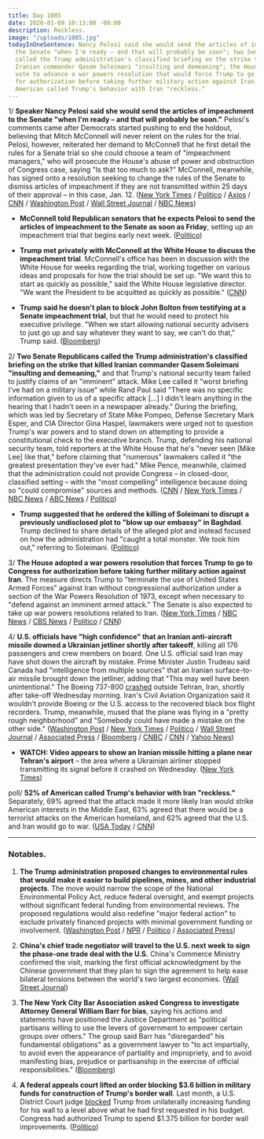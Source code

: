 ```yaml
---
title: Day 1085
date: 2020-01-09 10:13:00 -08:00
description: Reckless.
image: "/uploads/1085.jpg"
todayInOneSentence: Nancy Pelosi said she would send the articles of impeachment to
  the Senate "when I'm ready – and that will probably be soon"; two Senate Republicans
  called the Trump administration's classified briefing on the strike that killed
  Iranian commander Qasem Soleimani "insulting and demeaning"; the House took a preliminary
  vote to advance a war powers resolution that would force Trump to go to Congress
  for authorization before taking further military action against Iran; and 52% of
  American called Trump's behavior with Iran "reckless."
---
```


1/ **Speaker Nancy Pelosi said she would send the articles of impeachment to the Senate "when I'm ready – and that will probably be soon."** Pelosi's comments came after Democrats started pushing to end the holdout, believing that Mitch McConnell will never relent on the rules for the trial. Pelosi, however, reiterated her demand to McConnell that he first detail the rules for a Senate trial so she could choose a team of "impeachment managers," who will prosecute the House's abuse of power and obstruction of Congress case, saying "Is that too much to ask?" McConnell, meanwhile, has signed onto a resolution seeking to change the rules of the Senate to dismiss articles of impeachment if they are not transmitted within 25 days of their approval – in this case, Jan. 12. ([New York Times](https://www.nytimes.com/2020/01/09/us/politics/impeachment-articles.html) / [Politico](https://www.politico.com/news/2020/01/09/pelosi-not-budging-send-impeachment-articles-096698) / [Axios](https://www.axios.com/mcconnell-senate-rules-articles-impeachment-hawley-a0767d39-0421-48d2-9cc0-d75aa1256e82.html) / [CNN](https://www.cnn.com/2020/01/09/politics/pelosi-impeachment-plans/index.html) / [Washington Post](https://www.washingtonpost.com/politics/trump-impeachment-live-updates/2020/01/09/4e59f47e-32cb-11ea-9313-6cba89b1b9fb_story.html) / [Wall Street Journal](https://www.wsj.com/articles/pelosi-faces-new-call-to-send-impeachment-articles-to-senate-11578582348) / [NBC News](https://www.nbcnews.com/politics/trump-impeachment-inquiry/top-house-democrat-time-send-articles-impeachment-senate-n1112831))

* **McConnell told Republican senators that he expects Pelosi to send the articles of impeachment to the Senate as soon as Friday**, setting up an impeachment trial that begins early next week. ([Politico](https://www.politico.com/news/2020/01/09/mitch-mcconnell-trump-impeachment-096786))

* **Trump met privately with McConnell at the White House to discuss the impeachment trial**. McConnell's office has been in discussion with the White House for weeks regarding the trial, working together on various ideas and proposals for how the trial should be set up. "We want this to start as quickly as possible," said the White House legislative director. "We want the President to be acquitted as quickly as possible." ([CNN](https://www.cnn.com/2020/01/08/politics/mcconnell-meets-trump-impeachment/index.html))

* **Trump said he doesn't plan to block John Bolton from testifying at a Senate impeachment trial**, but that he would need to protect his executive privilege. "When we start allowing national security advisers to just go up and say whatever they want to say, we can't do that," Trump said. ([Bloomberg](https://www.bloomberg.com/news/articles/2020-01-09/some-democrats-ask-pelosi-to-let-trial-begin-impeachment-update))

2/ **Two Senate Republicans called the Trump administration's classified briefing on the strike that killed Iranian commander Qasem Soleimani "insulting and demeaning,"** and that Trump's national security team failed to justify claims of an "imminent" attack. Mike Lee called it "worst briefing I've had on a military issue" while Rand Paul said "There was no specific information given to us of a specific attack \[...\] I didn't learn anything in the hearing that I hadn't seen in a newspaper already." During the briefing, which was led by Secretary of State Mike Pompeo, Defense Secretary Mark Esper, and CIA Director Gina Haspel, lawmakers were urged not to question Trump's war powers and to stand down on attempting to provide a constitutional check to the executive branch. Trump, defending his national security team, told reporters at the White House that he's "never seen \[Mike Lee\] like that," before claiming that "numerous" lawmakers called it "the greatest presentation they've ever had." Mike Pence, meanwhile, claimed that the administration could not provide Congress – in closed-door, classified setting – with the "most compelling" intelligence because doing so "could compromise" sources and methods. ([CNN](https://www.cnn.com/2020/01/08/politics/iran-briefing-senators/index.html) / [New York Times](https://www.nytimes.com/2020/01/08/us/politics/senator-mike-lee-iran-briefing.html) / [NBC News](https://www.nbcnews.com/politics/national-security/pence-says-sharing-intel-congress-could-compromise-sources-n1112791) / [ABC News](https://abcnews.go.com/Politics/defense-secretary-esper-privately-warned-lawmakers-debating-trumps/story?id=68164993) / [Politico](https://www.politico.com/news/2020/01/09/pence-mike-lee-iran-briefing-096652))

* **Trump suggested that he ordered the killing of Soleimani to disrupt a previously undisclosed plot to "blow up our embassy" in Baghdad**. Trump declined to share details of the alleged plot and instead focused on how the administration had "caught a total monster. We took him out," referring to Soleimani. ([Politico](https://www.politico.com/news/2020/01/09/trump-soleimani-embassy-plot-096717))

3/ **The House adopted a war powers resolution that forces Trump to go to Congress for authorization before taking further military action against Iran**. The measure directs Trump to "terminate the use of United States Armed Forces" against Iran without congressional authorization under a section of the War Powers Resolution of 1973, except when necessary to "defend against an imminent armed attack." The Senate is also expected to take up war powers resolutions related to Iran. ([New York Times](https://www.nytimes.com/2020/01/09/us/politics/trump-iran-war-powers.html) / [NBC News](https://www.nbcnews.com/politics/congress/pelosi-says-house-send-clear-war-powers-statement-trump-thursday-n1113006) / [CBS News](https://www.cbsnews.com/news/house-vote-war-powers-resolution-limiting-trumps-ability-act-against-iran-watch-live-stream-updates-2020-01-09/) / [Politico](https://www.politico.com/news/2020/01/09/democrats-iran-house-war-powers-trump-096848) / [CNN](https://www.cnn.com/2020/01/09/politics/house-vote-war-powers-resolution-iran/index.html))

4/ **U.S. officials have "high confidence" that an Iranian anti-aircraft missile downed a Ukrainian jetliner shortly after takeoff**, killing all 176 passengers and crew members on board. One U.S. official said Iran may have shot down the aircraft by mistake. Prime Minister Justin Trudeau said Canada had "intelligence from multiple sources" that an Iranian surface-to-air missile brought down the jetliner, adding that "This may well have been unintentional." The Boeing 737-800 [crashed](https://www.npr.org/2020/01/07/794430621/jetliner-reportedly-carrying-180-people-crashes-near-tehran-airport) outside Tehran, Iran, shortly after take-off Wednesday morning. Iran's Civil Aviation Organization said it wouldn't provide Boeing or the U.S. access to the recovered black box flight recorders. Trump, meanwhile, mused that the plane was flying in a "pretty rough neighborhood" and "Somebody could have made a mistake on the other side." ([Washington Post](https://www.washingtonpost.com/world/europe/ukraine-flight-was-on-fire-in-air-and-returning-to-tehran-at-time-of-crash-iran-investigators-say/2020/01/09/9b27434c-3244-11ea-971b-43bec3ff9860_story.html) / [New York Times](https://www.nytimes.com/2020/01/09/world/middleeast/iran-plane-crash-ukraine.html) / [Politico](https://www.politico.com/news/2020/01/09/us-officials-iran-ukrainian-jetliner-096716) / [Wall Street Journal](https://www.wsj.com/articles/boeing-jet-was-on-fire-before-crash-iran-says-11578558346) / [Associated Press](https://apnews.com/2a2dc1478299d83e233c2cb4d4cd1891) / [Bloomberg](https://www.bloomberg.com/news/articles/2020-01-09/missile-strike-seen-by-u-s-officials-as-likely-iran-crash-cause) / [CNBC](https://www.cnbc.com/2020/01/09/trump-says-he-has-doesnt-believe-the-boeing-plane-crash-in-iran-was-due-to-mechanical-error.html) / [CNN](https://www.cnn.com/2020/01/09/politics/is-iran-ukraine-plane/index.html) / [Yahoo News](https://news.yahoo.com/explanations-for-ukrainian-air-crash-elusive-amid-political-tensions-with-iran-154827922.html))

* **WATCH: Video appears to show an Iranian missile hitting a plane near Tehran's airport** – the area where a Ukrainian airliner stopped transmitting its signal before it crashed on Wednesday. ([New York Times](https://www.nytimes.com/2020/01/09/video/iran-plane-missile.html))

poll/ **52% of American called Trump's behavior with Iran "reckless."** Separately, 69% agreed that the attack made it more likely Iran would strike American interests in the Middle East, 63% agreed that there would be a terrorist attacks on the American homeland, and 62% agreed that the U.S. and Iran would go to war. ([USA Today](https://www.usatoday.com/story/news/politics/2020/01/09/killing-soleimani-made-us-less-safe-trump-reckless-iran-poll/2835962001/) / [CNN](https://www.cnn.com/2020/01/09/politics/poll-soleimani-iran-usa-today-ipsos/index.html))

---

### Notables.

1. **The Trump administration proposed changes to environmental rules that would make it easier to build pipelines, mines, and other industrial projects**. The move would narrow the scope of the National Environmental Policy Act, reduce federal oversight, and exempt projects without significant federal funding from environmental reviews. The proposed regulations would also redefine "major federal action" to exclude privately financed projects with minimal government funding or involvement. ([Washington Post](https://www.washingtonpost.com/climate-environment/white-house-wants-to-change-rules-to-speed-up-highway-projects-pipelines-drilling/2020/01/08/4e248fda-325a-11ea-9313-6cba89b1b9fb_story.html) / [NPR](https://www.npr.org/2020/01/09/794857523/trump-administration-proposes-major-changes-to-bedrock-environmental-law) / [Politico](https://www.politico.com/news/2020/01/09/donald-trump-national-environmental-policy-act-096679) / [Associated Press](https://apnews.com/b67ffbf17718dab53259e2ce003ad37b))

2. **China's chief trade negotiator will travel to the U.S. next week to sign the phase-one trade deal with the U.S.** China's Commerce Ministry confirmed the visit, marking the first official acknowledgment by the Chinese government that they plan to sign the agreement to help ease bilateral tensions between the world's two largest economies. ([Wall Street Journal](https://www.wsj.com/articles/china-to-send-chief-trade-negotiator-to-u-s-to-sign-phase-one-deal-11578561834))

3. **The New York City Bar Association asked Congress to investigate Attorney General William Barr for bias**, saying his actions and statements have positioned the Justice Department as "political partisans willing to use the levers of government to empower certain groups over others." The group said Barr has "disregarded" his fundamental obligations" as a government lawyer to "to act impartially, to avoid even the appearance of partiality and impropriety, and to avoid manifesting bias, prejudice or partisanship in the exercise of official responsibilities." ([Bloomberg](https://www.bloomberg.com/news/articles/2020-01-09/investigate-barr-for-bias-n-y-bar-association-tells-congress))

4. **A federal appeals court lifted an order blocking $3.6 billion in military funds for construction of Trump's border wall**. Last month, a U.S. District Court judge [blocked](https://www.politico.com/news/2019/12/14/judge-trump-border-wall-obama-084540) Trump from unilaterally increasing funding for his wall to a level above what he had first requested in his budget. Congress had authorized Trump to spend $1.375 billion for border wall improvements. ([Politico](https://www.politico.com/news/2020/01/08/trump-border-wall-funds-block-096527))
